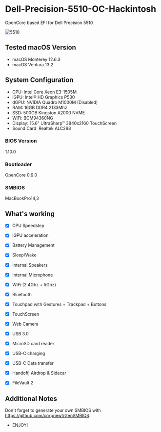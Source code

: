 # Dell-Precision-5510-OC-Hackintosh
OpenCore based EFI for Dell Precision 5510



![5510](https://user-images.githubusercontent.com/93620854/223791124-afe7bfad-726b-499f-8a28-a0b6f14584ab.png)




## Tested macOS Version


- macOS Monterey 12.6.3
- macOS Ventura 13.2


## System Configuration

- CPU:  Intel Core Xeon E3-1505M 
- iGPU: Intel® HD Graphics P530
- dGPU: NVIDIA Quadro M1000M (Disabled)
- RAM:  16GB DDR4 2133Mhz
- SSD:  500GB Kingston A2000 NVME
- WiFi: BCM94360NG
- Display: 15.6" UltraSharp™ 3840x2160 TouchScreen
- Sound Card: Realtek ALC298


### BIOS Version

1.10.0


### Bootloader

OpenCore 0.9.0

### SMBIOS

MacBookPro14,3



## What's working

 
 - [x] CPU Speedstep

 - [x] iGPU acceleration

 - [x] Battery Management
 
 - [x] Sleep/Wake
 
 - [x] Internal Speakers
 
 - [x] Internal Microphone
 
 - [x] WiFi (2.4Ghz + 5Ghz)
 
 - [x] Bluetooth

 - [x] Touchpad with Gestures + Trackpad + Buttons
 
 - [x] TouchScreen

 - [x] Web Camera

 - [x] USB 3.0

 - [x] MicroSD card reader 
 
 - [x] USB-C charging
  
 - [x] USB-C Data transfer
 
 - [x] Handoff, Airdrop & Sidecar

 - [x] FileVault 2
 


## Additional Notes

Don't forget to generate your own SMBIOS with https://github.com/corpnewt/GenSMBIOS. 

- ENJOY!
